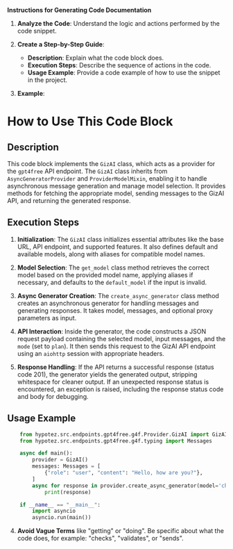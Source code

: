 **Instructions for Generating Code Documentation**

1. **Analyze the Code**: Understand the logic and actions performed by the code snippet.

2. **Create a Step-by-Step Guide**:
    - **Description**: Explain what the code block does.
    - **Execution Steps**: Describe the sequence of actions in the code.
    - **Usage Example**: Provide a code example of how to use the snippet in the project.

3. **Example**:

How to Use This Code Block
=========================================================================================

Description
-------------------------
This code block implements the `GizAI` class, which acts as a provider for the `gpt4free` API endpoint. The `GizAI` class inherits from `AsyncGeneratorProvider` and `ProviderModelMixin`, enabling it to handle asynchronous message generation and manage model selection. It provides methods for fetching the appropriate model, sending messages to the GizAI API, and returning the generated response.

Execution Steps
-------------------------
1. **Initialization**: The `GizAI` class initializes essential attributes like the base URL, API endpoint, and supported features. It also defines default and available models, along with aliases for compatible model names.

2. **Model Selection**: The `get_model` class method retrieves the correct model based on the provided model name, applying aliases if necessary, and defaults to the `default_model` if the input is invalid.

3. **Async Generator Creation**: The `create_async_generator` class method creates an asynchronous generator for handling messages and generating responses. It takes model, messages, and optional proxy parameters as input.

4. **API Interaction**: Inside the generator, the code constructs a JSON request payload containing the selected model, input messages, and the `mode` (set to `plan`). It then sends this request to the GizAI API endpoint using an `aiohttp` session with appropriate headers.

5. **Response Handling**: If the API returns a successful response (status code 201), the generator yields the generated output, stripping whitespace for cleaner output. If an unexpected response status is encountered, an exception is raised, including the response status code and body for debugging.

Usage Example
-------------------------

```python
    from hypotez.src.endpoints.gpt4free.g4f.Provider.GizAI import GizAI
    from hypotez.src.endpoints.gpt4free.g4f.typing import Messages

    async def main():
        provider = GizAI()
        messages: Messages = [
            {"role": "user", "content": "Hello, how are you?"},
        ]
        async for response in provider.create_async_generator(model='chat-gemini-flash', messages=messages):
            print(response)

    if __name__ == "__main__":
        import asyncio
        asyncio.run(main())

```

4. **Avoid Vague Terms** like "getting" or "doing". Be specific about what the code does, for example: "checks", "validates", or "sends".